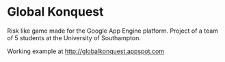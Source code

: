 Global Konquest
====

Risk like game made for the Google App Engine platform. Project of a team of 5 students at the University of Southampton.

Working example at http://globalkonquest.appspot.com
